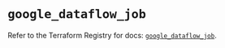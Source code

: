 # `google_dataflow_job`

Refer to the Terraform Registry for docs: [`google_dataflow_job`](https://registry.terraform.io/providers/hashicorp/google/6.24.0/docs/resources/dataflow_job).
